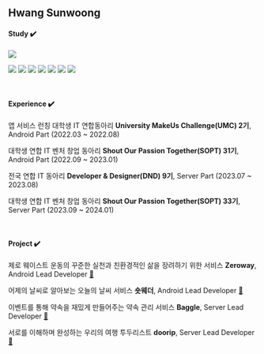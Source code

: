 ## Hwang Sunwoong
#### Study ✔️
<a href="https://solved.ac/sunwoong"><img src="http://mazassumnida.wtf/api/v2/generate_badge?boj=sunwoong"/></a>

<img src="https://img.shields.io/badge/Java-007396?style=flat&logo=OpenJDK&logoColor=white"/> <img src="https://img.shields.io/badge/Kotlin-7F52FF?style=flat&logo=Kotlin&logoColor=white"/> <img src="https://img.shields.io/badge/Spring-6DB33F?style=flat&logo=Spring&logoColor=white"/> <img src="https://img.shields.io/badge/SpringBoot-6DB33F?style=flat&logo=SpringBoot&logoColor=white"/> <img src="https://img.shields.io/badge/AWS-232F3E?style=flat&logo=Amazon AWS&logoColor=white"/> <img src="https://img.shields.io/badge/MySQL-4479A1?style=flat&logo=MySQL&logoColor=white"/> <img src="https://img.shields.io/badge/Docker-2496ED?style=flat&logo=Docker&logoColor=white"/>

<br>

#### Experience ✔️
앱 서비스 런칭 대학생 IT 연합동아리 **University MakeUs Challenge(UMC) 2기**, Android Part (2022.03 ~ 2022.08)

대학생 연합 IT 벤처 창업 동아리 **Shout Our Passion Together(SOPT) 31기**, Android Part (2022.09 ~ 2023.01)

전국 연합 IT 동아리 **Developer & Designer(DND) 9기**, Server Part (2023.07 ~ 2023.08)

대학생 연합 IT 벤처 창업 동아리 **Shout Our Passion Together(SOPT) 33기**, Server Part (2023.09 ~ 2024.01)

<br>

#### Project ✔️
제로 웨이스트 운동의 꾸준한 실천과 친환경적인 삶을 장려하기 위한 서비스 **Zeroway**, Android Lead Developer [🔗](https://github.com/Zeroway-GreenFriends/Zeroway-Android)

어제의 날씨로 알아보는 오늘의 날씨 서비스 **숏웨더**, Android Lead Developer [🔗](https://github.com/TeamShortWeather/ShortWeather-AOS)

이벤트를 통해 약속을 재밌게 만들어주는 약속 관리 서비스 **Baggle**, Server Lead Developer [🔗](https://github.com/dnd-side-project/dnd-9th-2-backend)

서로를 이해하며 완성하는 우리의 여행 투두리스트 **doorip**, Server Lead Developer [🔗](https://github.com/Team-Going/Going-Server)
